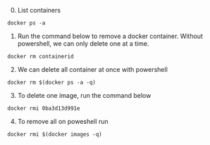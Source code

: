 0. List containers
```
docker ps -a
```
1. Run the command below to remove a docker container. Without powershell, we can only delete one at a time.
```
docker rm containerid
```
2. We can delete all container at once with powershell
```
docker rm $(docker ps -a -q)
```
3. To delete one image, run the command below
``` 
docker rmi 0ba3d13d991e
```
4. To remove all on poweshell run
```
docker rmi $(docker images -q)
```
